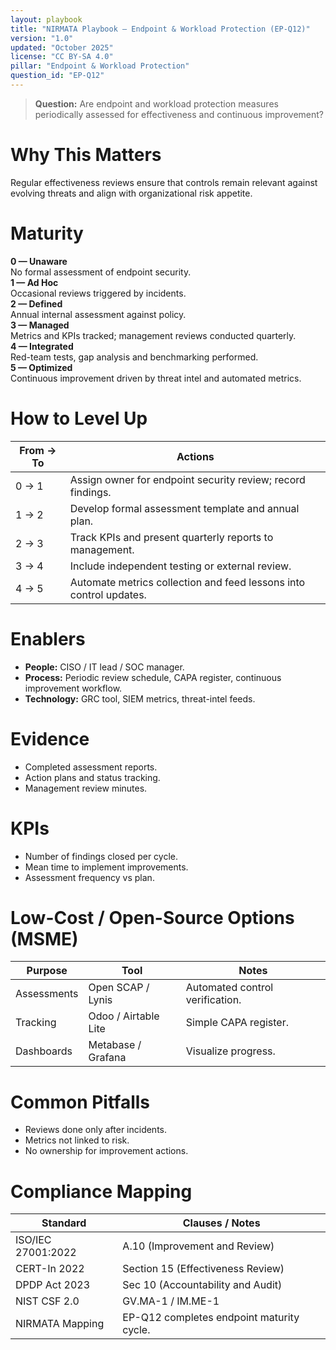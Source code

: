 ```yaml
---
layout: playbook
title: "NIRMATA Playbook — Endpoint & Workload Protection (EP-Q12)"
version: "1.0"
updated: "October 2025"
license: "CC BY-SA 4.0"
pillar: "Endpoint & Workload Protection"
question_id: "EP-Q12"
---
```


> **Question:** Are endpoint and workload protection measures periodically assessed for effectiveness and continuous improvement?

# Why This Matters
Regular effectiveness reviews ensure that controls remain relevant against evolving threats and align with organizational risk appetite.

# Maturity
<div class="levels-grid">
  <div class="level level-0"><strong>0 — Unaware</strong><br>No formal assessment of endpoint security.</div>
  <div class="level level-1"><strong>1 — Ad Hoc</strong><br>Occasional reviews triggered by incidents.</div>
  <div class="level level-2"><strong>2 — Defined</strong><br>Annual internal assessment against policy.</div>
  <div class="level level-3"><strong>3 — Managed</strong><br>Metrics and KPIs tracked; management reviews conducted quarterly.</div>
  <div class="level level-4"><strong>4 — Integrated</strong><br>Red-team tests, gap analysis and benchmarking performed.</div>
  <div class="level level-5"><strong>5 — Optimized</strong><br>Continuous improvement driven by threat intel and automated metrics. </div>
</div>

# How to Level Up

| From → To | Actions |
|---|---|
|0 → 1|Assign owner for endpoint security review; record findings.|
|1 → 2|Develop formal assessment template and annual plan.|
|2 → 3|Track KPIs and present quarterly reports to management.|
|3 → 4|Include independent testing or external review.|
|4 → 5|Automate metrics collection and feed lessons into control updates.|

# Enablers
- **People:** CISO / IT lead / SOC manager.  
- **Process:** Periodic review schedule, CAPA register, continuous improvement workflow.  
- **Technology:** GRC tool, SIEM metrics, threat-intel feeds.

# Evidence
- Completed assessment reports.  
- Action plans and status tracking.  
- Management review minutes.

# KPIs
- Number of findings closed per cycle.  
- Mean time to implement improvements.  
- Assessment frequency vs plan.

# Low-Cost / Open-Source Options (MSME)

| Purpose | Tool | Notes |
|---|---|---|
| Assessments | Open SCAP / Lynis | Automated control verification. |
| Tracking | Odoo / Airtable Lite | Simple CAPA register. |
| Dashboards | Metabase / Grafana | Visualize progress. |

# Common Pitfalls
- Reviews done only after incidents.  
- Metrics not linked to risk.  
- No ownership for improvement actions.

# Compliance Mapping

| Standard | Clauses / Notes |
|---|---|
| ISO/IEC 27001:2022 | A.10 (Improvement and Review) |
| CERT-In 2022 | Section 15 (Effectiveness Review) |
| DPDP Act 2023 | Sec 10 (Accountability and Audit) |
| NIST CSF 2.0 | GV.MA-1 / IM.ME-1 |
| NIRMATA Mapping | EP-Q12 completes endpoint maturity cycle. |

